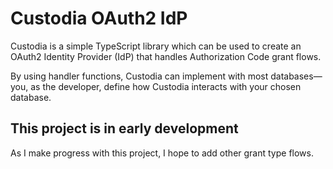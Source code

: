 # Custodia OAuth2 IdP

Custodia is a simple TypeScript library which can be used to create an OAuth2 Identity Provider (IdP) that handles Authorization Code grant flows.

By using handler functions, Custodia can implement with most databases— you, as the developer, define how Custodia interacts with your chosen database.

## This project is in early development

As I make progress with this project, I hope to add other grant type flows.